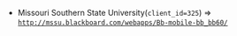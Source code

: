  - Missouri Southern State University(`client_id=325`) => [`http://mssu.blackboard.com/webapps/Bb-mobile-bb_bb60/`](http://mssu.blackboard.com/webapps/Bb-mobile-bb_bb60/)
